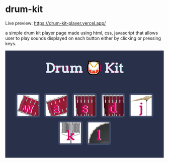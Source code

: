 # drum-kit
Live preview: https://drum-kit-player.vercel.app/

a simple drum kit player page made using html, css, javascript that allows user to play sounds displayed on each button either by clicking or pressing keys.

![preview image](https://github.com/zainabmd/drum-kit/blob/main/images/drumkit-preview.png?raw=true)
